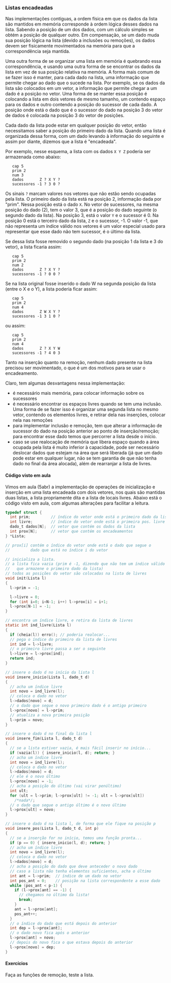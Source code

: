 ### Listas encadeadas

Nas implementações contíguas, a ordem física em que os dados da lista são mantidos em memória corresponde à ordem lógica desses dados na lista.
Sabendo a posição de um dos dados, com um cálculo simples se obtém a posição de qualquer outro.
Em compensação, se um dado muda sua posição lógica na lista (devido a inclusões ou remoções), os dados devem ser fisicamente movimentados na memória para que a correspondência seja mantida.

Uma outra forma de se organizar uma lista em memória é quebrando essa correspondência, e usando uma outra forma de se encontrar os dados da lista em vez de sua posição relativa na memória.
A forma mais comum de se fazer isso é manter, para cada dado na lista, uma informação que permite chegar ao dado que o sucede na lista.
Por exemplo, se os dados da lista são colocados em um vetor, a informação que permite chegar a um dado é a posição no vetor.
Uma forma de se manter essa posição é colocando a lista em dois vetores de mesmo tamanho, um contendo espaço para os dados e outro contendo a posição do sucessor de cada dado. A posição onde está o dado que é o sucessor do dado na posição 3 do vetor de dados é colocada na posição 3 do vetor de posições. 

Cada dado da lista pode estar em qualquer posição do vetor, então necessitamos saber a posição do primeiro dado da lista.
Quando uma lista é organizada dessa forma, com um dado levando à informação do seguinte e assim por diante, dizemos que a lista é "encadeada".

Por exemplo, nesse esquema, a lista com os dados `X Y Z` poderia ser armazenada como abaixo:
```
   cap 5
   prim 2
   num 3
   dados       Z ? X Y ?
   sucessores -1 ? 3 0 ?
```
Os sinais `?` marcam valores nos vetores que não estão sendo ocupadas pela lista.
O primeiro dado da lista está na posição 2, informação dada por "prim". Nessa posição está o dado `X`.
No vetor de sucessores, na mesma posição do dado (2), tem o valor 3, que é a posição do dado seguinte (o segundo dado da lista).
Na posição 3, está o valor `Y` e o sucessor é 0.
Na posição 0 está o terceiro dado da lista, `Z` e o sucessor, -1. O valor -1, que não representa um índice válido nos vetores é um valor especial usado para representar que esse dado não tem sucessor, é o último da lista.

Se dessa lista fosse removido o segundo dado (na posição 1 da lista e 3 do vetor), a lista ficaria assim:
```
   cap 5
   prim 2
   num 2
   dados       Z ? X Y ?
   sucessores -1 ? 0 0 ?
```

Se na lista original fosse inserido o dado W na segunda posição da lista (entre o X e o Y), a lista poderia ficar assim:
```
   cap 5
   prim 2
   num 4
   dados       Z W X Y ?
   sucessores -1 3 1 0 ?
```
ou assim:
```
   cap 5
   prim 2
   num 4
   dados       Z ? X Y W
   sucessores -1 ? 4 0 3
```
Tanto na inserção quanto na remoção, nenhum dado presente na lista precisou ser movimentado, o que é um dos motivos para se usar o encadeamento.

Claro, tem algumas desvantagens nessa implementação:
- é necessário mais memória, para colocar informação sobre os sucessores
- é necessário encontrar os espaços livres quando se tem uma inclusão. Uma forma de se fazer isso é organizar uma segunda lista no mesmo vetor, contendo os elementos livres, e retirar dela nas inserções, colocar nela nas remoções
- para implementar inclusão e remoção, tem que alterar a informação de sucessor do dado na posição anterior ao ponto de inserção/remoção; para encontrar esse dado temos que percorrer a lista desde o início.
- caso se use realocação de memória que libera espaço quando a área ocupada pela lista é muito inferior à capacidade, pode ser necessário deslocar dados que estejam na área que será liberada (já que um dado pode estar em qualquer lugar, não se tem garantia de que não tenha dado no final da área alocada), além de rearranjar a lista de livres.

#### Código visto em aula

Vimos em aula (5abr) a implementação de operações de inicialização e inserção em uma lista encadeada com dois vetores, nos quais são mantidas duas listas, a lista propriamente dita e a lista de locais livres.
Abaixo está o código visto em aula, com algumas alterações para facilitar a leitura.

```c
typedef struct {
  int prim;         // índice do vetor onde está o primeiro dado da lista
  int livre;        // índice do vetor onde está o primeira pos. livre
  dado_t dados[N];  // vetor que contém os dados da lista
  int prox[N];      // vetor que contém os encadeamentos
} *Lista;

// prox[i] contém o índice do vetor onde está o dado que segue o
//         dado que está no índice i do vetor

// inicializa a lista.
// a lista fica vazia (prim é -1, dizendo que não tem um índice válido
//   que armazene o primeiro dado da lista)
// todos as posições do vetor são colocadas na lista de livres
void init(Lista l)
{
  l->prim = -1;

  l->livre = 0;
  for (int i=0; i<N-1; i++) l->prox[i] = i+1;
  l->prox[N-1] = -1;
}

// encontra um índice livre, e retira da lista de livres
static int ind_livre(Lista l)
{
  if (cheia(l)) erro(); // poderia realocar...
  // pega o índice do primeiro da lista de livres
  int ind = l->livre;
  // o primeiro livre passa a ser o seguinte
  l->livre = l->prox[ind];
  return ind;
}

// insere o dado d no início da lista l
void insere_inicio(Lista l, dado_t d)
{
  // acha um índice livre
  int novo = ind_livre(l);
  // coloca o dado no vetor
  l->dados[novo] = d;
  // o dado que segue o novo primeiro dado é o antigo primeiro
  l->prox[novo] = l->prim;
  // atualiza a nova primeira posição
  l->prim = novo;
}

// insere o dado d no final da lista l
void insere_fim(Lista l, dado_t d)
{
  // se a lista estiver vazia, é mais fácil inserir no início...
  if (vazia(l)) { insere_inicio(l, d); return; }
  // acha um índice livre
  int novo = ind_livre(l);
  // coloca o dado no vetor
  l->dados[novo] = d;
  // ele é o novo último
  l->prox[novo] = -1;
  // acha a posição do último (vai virar penúltimo)
  int ult;
  for (ult = l->prim; l->prox[ult] != -1; ult = l->prox[ult])
    /*nada*/;
  // o dado que segue o antigo último é o novo último
  l->prox[ult] = novo;
}

// insere o dado d na lista l, de forma que ele fique na posição p
void insere_pos(Lista l, dado_t d, int p)
{
  // se a inserção for no início, temos uma função pronta...
  if (p == 0) { insere_inicio(l, d); return; }
  // acha um índice livre
  int novo = ind_livre(l);
  // coloca o dado no vetor
  l->dados[novo] = d;
  // acha a posição do dado que deve anteceder o novo dado
  // caso a lista não tenha elementos suficientes, acha o último
  int ant = l->prim;  // índice de um dado no vetor
  int pos_ant = 0;    // posição na lista correspondente a esse dado
  while (pos_ant < p-1) {
    if (l->prox[ant] == -1) {
      // chegamos no último da lista!
      break;
    }
    ant = l->prox[ant];
    pos_ant++;
  }
  // o índice do dado que está depois do anterior
  int dep = l->prox[ant];
  // o dado novo fica após o anterior
  l->prox[ant] = novo;
  // depois do novo fica o que estava depois do anterior
  l->prox[novo] = dep;
}
```

#### Exercícios

Faça as funções de remoção, teste a lista.
